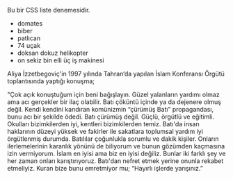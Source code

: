 <link href="https://x361x3ch.github.io/list/style.css" rel="stylesheet">

Bu bir CSS liste denemesidir.

+ domates
+ biber
+ patlıcan
+ 74 uçak
+ doksan dokuz helikopter
+ on sekiz bin elli üç iş makinesi

Aliya İzzetbegoviç'in 1997 yılında Tahran‘da yapılan 
İslam Konferansı Örgütü toplantısında yaptığı
konuşma;

"Çok açık konuştuğum için beni bağışlayın. Güzel yalanların yardımı olmaz ama acı gerçekler bir ilaç olabilir. Batı çöküntü içinde ya da dejenere olmuş değil. Kendi kendini kandıran komünizmin “çürümüş Batı” propagandası, bunu acı bir şekilde ödedi. Batı çürümüş değil. Güçlü, örgütlü ve eğitimli. Okulları bizimkilerden iyi, kentleri bizimkilerden temiz. Batı'da insan haklarının düzeyi yüksek ve fakirler ile sakatlara
toplumsal yardım iyi örgütlenmiş durumda. Batılılar çoğunlukla sorumlu ve dakik kişiler. Onların
ilerlemelerinin karanlık yönünü de biliyorum ve bunun gözümden kaçmasına izin vermiyorum. İslam en iyisi ama biz en iyisi değiliz. Bunlar iki farklı şey ve her zaman onları karıştırıyoruz. Batı'dan nefret etmek yerine onunla rekabet etmeliyiz. Kuran bize bunu emretmiyor mu; “Hayırlı işlerde yarışınız.”